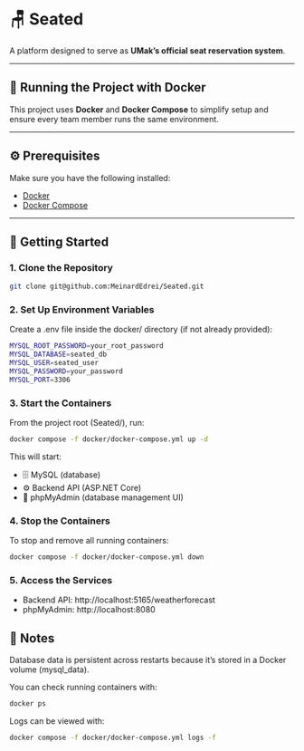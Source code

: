 # 🪑 Seated
A platform designed to serve as **UMak’s official seat reservation system**.  

---

## 🐳 Running the Project with Docker

This project uses **Docker** and **Docker Compose** to simplify setup and ensure every team member runs the same environment.

---

## ⚙️ Prerequisites
Make sure you have the following installed:
- [Docker](https://docs.docker.com/get-docker/)
- [Docker Compose](https://docs.docker.com/compose/install/)  

---

## 🚀 Getting Started

### 1. Clone the Repository
```bash
git clone git@github.com:MeinardEdrei/Seated.git
```

### 2. Set Up Environment Variables
Create a .env file inside the docker/ directory (if not already provided):
```bash
MYSQL_ROOT_PASSWORD=your_root_password
MYSQL_DATABASE=seated_db
MYSQL_USER=seated_user
MYSQL_PASSWORD=your_password
MYSQL_PORT=3306
```

### 3. Start the Containers
From the project root (Seated/), run:
```bash
docker compose -f docker/docker-compose.yml up -d
```
This will start:
* 🗄️ MySQL (database)
* ⚙️ Backend API (ASP.NET Core)
* 🧭 phpMyAdmin (database management UI)

### 4. Stop the Containers
To stop and remove all running containers:
```bash
docker compose -f docker/docker-compose.yml down
```

### 5. Access the Services
* Backend API: http://localhost:5165/weatherforecast
* phpMyAdmin: http://localhost:8080

## 🧠 Notes
Database data is persistent across restarts because it’s stored in a Docker volume (mysql_data).

You can check running containers with:
```bash
docker ps
```

Logs can be viewed with:
```bash
docker compose -f docker/docker-compose.yml logs -f
```

